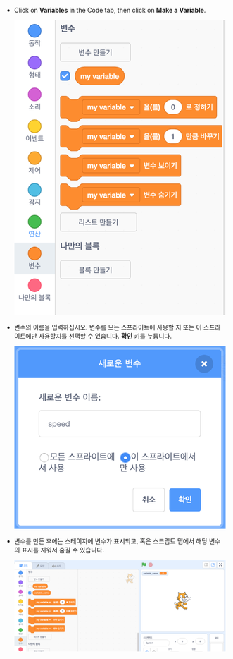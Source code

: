 + Click on **Variables** in the Code tab, then click on **Make a Variable**.
    
    ![Variable blocks](images/data-blocks.png)

+ 변수의 이름을 입력하십시오. 변수를 모든 스프라이트에 사용할 지 또는 이 스프라이트에만 사용할지를 선택할 수 있습니다. **확인** 키를 누릅니다.
    
    ![변수 만들기](images/create-variable.png)

+ 변수를 만든 후에는 스테이지에 변수가 표시되고, 혹은 스크립트 탭에서 해당 변수의 표시를 지워서 숨길 수 있습니다.
    
    ![Variable on the stage](images/variable-show.png)